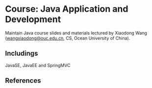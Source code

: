 # Course: Java Application and Development
Maintain Java course slides and materials lectured by Xiaodong Wang (wangxiaodong@ouc.edu.cn, CS, Ocean University of China).

## Includings
JavaSE, JavaEE and SpringMVC

## References







